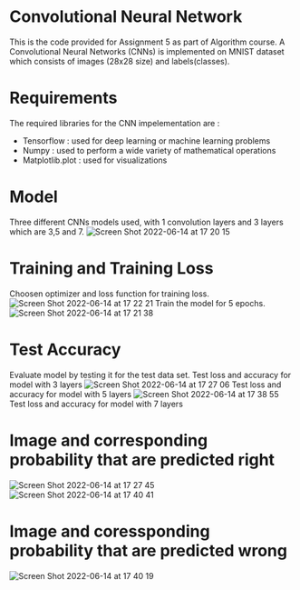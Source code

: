 # Convolutional Neural Network
This is the code provided for Assignment 5 as part of Algorithm course. A Convolutional Neural Networks (CNNs) is implemented on MNIST dataset which consists of images (28x28 size) and labels(classes).

# Requirements
The required libraries for the CNN impelementation are : 
- Tensorflow : used for deep learning or machine learning problems
- Numpy : used to perform a wide variety of mathematical operations
- Matplotlib.plot : used for visualizations

# Model 
Three different CNNs models used, with 1 convolution layers and 3 layers which are 3,5 and 7. 
![Screen Shot 2022-06-14 at 17 20 15](https://user-images.githubusercontent.com/55730503/173529551-12cbcbac-2104-4acb-aded-1945d212b119.png)

# Training and Training Loss
Choosen optimizer and loss function for training loss.
![Screen Shot 2022-06-14 at 17 22 21](https://user-images.githubusercontent.com/55730503/173530032-420375f4-153a-4309-8749-902e91af2629.png)
Train the model for 5 epochs. 
![Screen Shot 2022-06-14 at 17 21 38](https://user-images.githubusercontent.com/55730503/173530040-2acdb81f-bd1a-4534-af68-f326ec73d770.png)

# Test Accuracy 
Evaluate model by testing it for the test data set.
Test loss and accuracy for model with 3 layers
![Screen Shot 2022-06-14 at 17 27 06](https://user-images.githubusercontent.com/55730503/173531402-4d212ac9-b996-410c-96b6-d94cc034193b.png)
Test loss and accuracy for model with 5 layers
![Screen Shot 2022-06-14 at 17 38 55](https://user-images.githubusercontent.com/55730503/173533518-3250408f-25bd-45df-8456-885b6d300bff.png)
Test loss and accuracy for model with 7 layers


# Image and corresponding probability that are predicted right 
![Screen Shot 2022-06-14 at 17 27 45](https://user-images.githubusercontent.com/55730503/173531396-ae6ab668-9dc4-4ef6-84a2-470aee910cd3.png)
![Screen Shot 2022-06-14 at 17 40 41](https://user-images.githubusercontent.com/55730503/173533897-98b6ea08-3e34-4a79-bef5-620ba1c21497.png)

# Image and coressponding probability that are predicted wrong
![Screen Shot 2022-06-14 at 17 40 19](https://user-images.githubusercontent.com/55730503/173533906-cb4b2889-a054-4ed0-922e-1f2da0e1ddb9.png)
